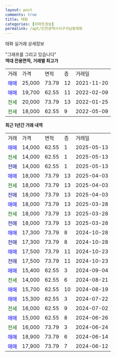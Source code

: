 ```yaml
---
layout: post
comments: true
title: 태화
categories: [아파트정보]
permalink: /apt/인천광역시서구석남동태화
---
```


태화 실거래 상세정보

<script type="text/javascript">
  google.charts.load('current', {'packages':['line', 'corechart']});
  google.charts.setOnLoadCallback(drawChart);

  function drawChart() {
    var data = new google.visualization.DataTable();
    data.addColumn('date', '거래일');
    data.addColumn('number', "매매");
    data.addColumn('number', "전세");
    data.addColumn('number', "전매");

    data.addRows([[new Date(Date.parse("2025-05-13")), 14000, null, null], [new Date(Date.parse("2025-05-13")), null, 14000, null], [new Date(Date.parse("2025-05-13")), null, null, 14000], [new Date(Date.parse("2025-04-03")), 18000, null, null], [new Date(Date.parse("2025-04-03")), null, 18000, null], [new Date(Date.parse("2025-04-03")), null, null, 18000], [new Date(Date.parse("2025-03-28")), 18000, null, null], [new Date(Date.parse("2025-03-28")), null, 18000, null], [new Date(Date.parse("2025-03-28")), null, null, 18000], [new Date(Date.parse("2024-10-28")), 17300, null, null], [new Date(Date.parse("2024-10-28")), null, null, 17300], [new Date(Date.parse("2024-10-23")), 17500, null, null], [new Date(Date.parse("2024-10-23")), null, null, 17500], [new Date(Date.parse("2024-09-04")), 15400, null, null], [new Date(Date.parse("2024-08-21")), null, 14000, null], [new Date(Date.parse("2024-08-19")), 15700, null, null], [new Date(Date.parse("2024-07-22")), 15300, null, null], [new Date(Date.parse("2024-07-02")), null, 16000, null], [new Date(Date.parse("2024-06-26")), 15000, null, null], [new Date(Date.parse("2024-06-24")), null, 16000, null], [new Date(Date.parse("2024-06-14")), 18900, null, null], [new Date(Date.parse("2024-06-12")), 17900, null, null]]);

    var options = {
      hAxis: {
        format: 'yyyy/MM/dd'
      },    
      lineWidth: 0,
      pointsVisible: true,    
      title: '최근 1년간 유형별 실거래가 분포',
      legend: { position: 'bottom' }
    };

    var formatter = new google.visualization.NumberFormat({pattern:'###,###'} );
    formatter.format(data, 1);
    formatter.format(data, 2);
    
    setTimeout(function() {
        var chart = new google.visualization.LineChart(document.getElementById('columnchart_material'));
        chart.draw(data, (options));
        document.getElementById('loading').style.display = 'none';
    }, 200);
  }
</script>


<div id="loading" style="z-index:20; display: block; margin-left: 0px">"그래프를 그리고 있습니다"</div>
<div id="columnchart_material" style="width: 95%; margin-left: 0px; display: block"></div>
<!-- contents start -->
<b>역대 전용면적, 거래별 최고가</b>
<table class="sortable">
    <tr>
      <td>거래</td>
      <td>가격</td>
      <td>면적</td>
      <td>층</td>
      <td>거래일</td>
    </tr>
        <tr>
          <td><a style="color: blue">매매</a></td>
          <td>25,000</td>
          <td>73.79</td>
          <td>12</td>
          <td>2021-11-20</td>
        </tr>            <tr>
          <td><a style="color: blue">매매</a></td>
          <td>19,700</td>
          <td>62.55</td>
          <td>11</td>
          <td>2022-02-09</td>
        </tr>        
        <tr>
              <td><a style="color: darkgreen">전세</a></td>
              <td>20,000</td>
              <td>73.79</td>
              <td>13</td>
              <td>2022-01-25</td>
            </tr>            <tr>
              <td><a style="color: darkgreen">전세</a></td>
              <td>18,000</td>
              <td>62.55</td>
              <td>9</td>
              <td>2022-05-09</td>
            </tr>        
    
</table>

<b>최근 1년간 거래 내역</b>

<table class="sortable">
    <tr>
      <td>거래</td>
      <td>가격</td>
      <td>면적</td>
      <td>층</td>
      <td>거래일</td>
    </tr>
    <tr>
      <td><a style="color: blue">매매</a></td>
      <td>14,000</td>
      <td>62.55</td>
      <td>1</td>
      <td>2025-05-13</td>
    </tr>          <tr>
      <td><a style="color: darkgreen">전세</a></td>
      <td>14,000</td>
      <td>62.55</td>
      <td>1</td>
      <td>2025-05-13</td>
    </tr>          <tr>
      <td><a style="color: darkblue">전매</a></td>
      <td>14,000</td>
      <td>62.55</td>
      <td>1</td>
      <td>2025-05-13</td>
    </tr>          <tr>
      <td><a style="color: blue">매매</a></td>
      <td>18,000</td>
      <td>73.79</td>
      <td>13</td>
      <td>2025-04-03</td>
    </tr>          <tr>
      <td><a style="color: darkgreen">전세</a></td>
      <td>18,000</td>
      <td>73.79</td>
      <td>13</td>
      <td>2025-04-03</td>
    </tr>          <tr>
      <td><a style="color: darkblue">전매</a></td>
      <td>18,000</td>
      <td>73.79</td>
      <td>13</td>
      <td>2025-04-03</td>
    </tr>          <tr>
      <td><a style="color: blue">매매</a></td>
      <td>18,000</td>
      <td>73.79</td>
      <td>13</td>
      <td>2025-03-28</td>
    </tr>          <tr>
      <td><a style="color: darkgreen">전세</a></td>
      <td>18,000</td>
      <td>73.79</td>
      <td>13</td>
      <td>2025-03-28</td>
    </tr>          <tr>
      <td><a style="color: darkblue">전매</a></td>
      <td>18,000</td>
      <td>73.79</td>
      <td>13</td>
      <td>2025-03-28</td>
    </tr>          <tr>
      <td><a style="color: blue">매매</a></td>
      <td>17,300</td>
      <td>73.79</td>
      <td>8</td>
      <td>2024-10-28</td>
    </tr>          <tr>
      <td><a style="color: darkblue">전매</a></td>
      <td>17,300</td>
      <td>73.79</td>
      <td>8</td>
      <td>2024-10-28</td>
    </tr>          <tr>
      <td><a style="color: blue">매매</a></td>
      <td>17,500</td>
      <td>73.79</td>
      <td>11</td>
      <td>2024-10-23</td>
    </tr>          <tr>
      <td><a style="color: darkblue">전매</a></td>
      <td>17,500</td>
      <td>73.79</td>
      <td>11</td>
      <td>2024-10-23</td>
    </tr>          <tr>
      <td><a style="color: blue">매매</a></td>
      <td>15,400</td>
      <td>62.55</td>
      <td>3</td>
      <td>2024-09-04</td>
    </tr>          <tr>
      <td><a style="color: darkgreen">전세</a></td>
      <td>14,000</td>
      <td>62.55</td>
      <td>6</td>
      <td>2024-08-21</td>
    </tr>          <tr>
      <td><a style="color: blue">매매</a></td>
      <td>15,700</td>
      <td>62.55</td>
      <td>10</td>
      <td>2024-08-19</td>
    </tr>          <tr>
      <td><a style="color: blue">매매</a></td>
      <td>15,300</td>
      <td>62.55</td>
      <td>3</td>
      <td>2024-07-22</td>
    </tr>          <tr>
      <td><a style="color: darkgreen">전세</a></td>
      <td>16,000</td>
      <td>62.55</td>
      <td>9</td>
      <td>2024-07-02</td>
    </tr>          <tr>
      <td><a style="color: blue">매매</a></td>
      <td>15,000</td>
      <td>62.55</td>
      <td>8</td>
      <td>2024-06-26</td>
    </tr>          <tr>
      <td><a style="color: darkgreen">전세</a></td>
      <td>16,000</td>
      <td>73.79</td>
      <td>3</td>
      <td>2024-06-24</td>
    </tr>          <tr>
      <td><a style="color: blue">매매</a></td>
      <td>18,900</td>
      <td>73.79</td>
      <td>6</td>
      <td>2024-06-14</td>
    </tr>          <tr>
      <td><a style="color: blue">매매</a></td>
      <td>17,900</td>
      <td>73.79</td>
      <td>7</td>
      <td>2024-06-12</td>
    </tr>      </table>
<!-- contents end -->    

